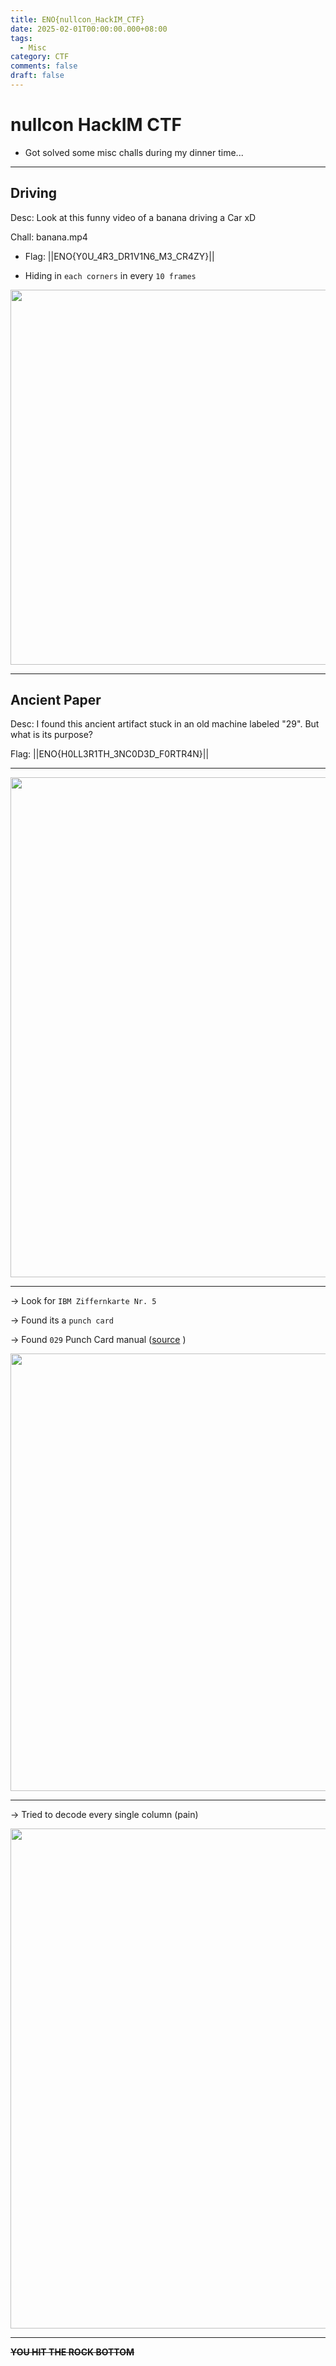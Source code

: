 ```yaml
---
title: ENO{nullcon_HackIM_CTF}
date: 2025-02-01T00:00:00.000+08:00
tags:
  - Misc
category: CTF
comments: false
draft: false
---
```


# nullcon HackIM CTF

- Got solved some misc challs during my dinner time...

---

## Driving

Desc: Look at this funny video of a banana driving a Car xD

Chall: banana.mp4

- Flag: ||ENO{Y0U_4R3_DR1V1N6_M3_CR4ZY}||

- Hiding in `each corners` in every `10 frames`

<img src="/images/Screenshot_2025-02-01_at_6.37.46_PM.png" width="600">

---

## Ancient Paper

Desc: I found this ancient artifact stuck in an old machine labeled "29". But what is its purpose?

Flag: ||ENO{H0LL3R1TH_3NC0D3D_F0RTR4N}||

---

<img src="/images/ancient-paper(1).jpg" width="800">

---

-> Look for `IBM Ziffernkarte Nr. 5`

-> Found its a `punch card`

-> Found `029` Punch Card manual ([source](https://homepage.divms.uiowa.edu/~jones/cards/codes.html) )

<img src="/images/Screenshot 2025-02-01 at 6.15.37 PM.png" width="700">

---

-> Tried to decode every single column (pain)

<img src="/images/solve.jpg" width="800">

---

**~~YOU HIT THE ROCK BOTTOM~~**
